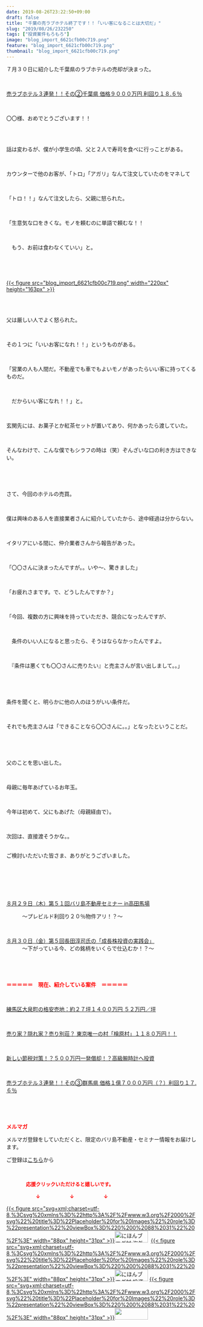 ```yaml
---
date: 2019-08-26T23:22:50+09:00
draft: false
title: "千葉の売ラブホテル終了です！！「いい客になることは大切だ」"
slug: "2019/08/26/232250"
tags: ["投資案件もろもろ"]
image: "blog_import_6621cfb00c719.png"
feature: "blog_import_6621cfb00c719.png"
thumbnail: "blog_import_6621cfb00c719.png"
---
```

<p>７月３０日に紹介した千葉県のラブホテルの売却が決まった。</p><p> </p><p><a href="https://ameblo.jp/baliclub/entry-12499583728.html" target="_blank">売ラブホテル３連発！！その②千葉県 価格９０００万円 利回り１８.６％</a></p><p> </p><p>〇〇様、おめでとうございます！！</p><p> </p><p><br/>話は変わるが、僕が小学生の頃、父と２人で寿司を食べに行っことがある。</p><p> </p><p>カウンターで他のお客が、「トロ」「アガリ」なんて注文していたのをマネして</p><p> </p><p>「トロ！！」なんて注文したら、父親に怒られた。</p><p> </p><p>「生意気な口をきくな。モノを頼むのに単語で頼むな！！</p><p> </p><p>　もう、お前は食わなくていい」と。</p><p> </p><p> </p><p><a href="blog_import_6621cfb00c719.png">{{< figure src="blog_import_6621cfb00c719.png" width="220px" height="163px" >}}</a></p><p> </p><p><br/>父は厳しい人でよく怒られた。</p><p> </p><p>その１つに「いいお客になれ！！」というものがある。</p><p> </p><p>「営業の人も人間だ。不動産でも車でもよいモノがあったらいい客に持ってくるものだ。</p><p> </p><p>　だからいい客になれ！！」と。</p><p> </p><p>玄関先には、お菓子とか紅茶セットが置いてあり、何かあったら渡していた。</p><p> </p><p>そんなわけで、こんな僕でもシラフの時は（笑）ぞんざいな口の利き方はできない。</p><p> </p><p> </p><p>さて、今回のホテルの売買。</p><p> </p><p>僕は興味のある人を直接業者さんに紹介していたから、途中経過は分からない。</p><p> </p><p>イタリアにいる間に、仲介業者さんから報告があった。</p><p> </p><p>「〇〇さんに決まったんですが。。いや～、驚きました」</p><p> </p><p>「お疲れさまです。で、どうしたんですか？」</p><p> </p><p>「今回、複数の方に興味を持っていただき、競合になったんですが、</p><p> </p><p>　条件のいい人になると思ったら、そうはならなかったんですよ。</p><p> </p><p>　『条件は悪くても〇〇さんに売りたい』と売主さんが言い出しまして。。」</p><p> </p><p> </p><p>条件を聞くと、明らかに他の人のほうがいい条件だ。</p><p> </p><p>それでも売主さんは「できることなら〇〇さんに。。」となったということだ。</p><p> </p><p> </p><p>父のことを思い出した。</p><p> </p><p>母親に毎年あげているお年玉。</p><p> </p><p>今年は初めて、父にもあげた（母親経由で）。</p><p> </p><p>次回は、直接渡そうかな。。</p><p><br/>ご検討いただいた皆さま、ありがとうございました。</p><p> </p><p> </p><p> </p><p><a href="https://ameblo.jp/baliclub/entry-12507201622.html" target="_blank">８月２９日（木）第５１回バリ島不動産セミナー in高田馬場</a></p><p>　　　～プレビルド利回り２０％物件アリ！？～</p><p> </p><p><a href="https://ameblo.jp/baliclub/entry-12507160664.html" target="_blank">８月３０日（金）第５回長田淳司氏の「成長株投資の実践会」</a><br/>　　　～下がっている今、どの銘柄をいくらで仕込むか！？～</p><p> </p><p> </p><p><span style="font-weight: bold;"><span style="color: rgb(255, 0, 0);">＝＝＝＝＝　現在、紹介している案件　＝＝＝＝＝</span></span></p><p> </p><p><a href="https://ameblo.jp/baliclub/entry-12499861777.html" target="_blank">練馬区大泉町の格安売地：約２７坪１４００万円 ５２万円／坪</a></p><p> </p><p><a href="https://ameblo.jp/baliclub/entry-12500415311.html" target="_blank">売り家？隠れ家？売り別荘？ 東京唯一の村「檜原村」１１８０万円！！</a></p><p> </p><p><a href="https://ameblo.jp/baliclub/entry-12492433937.html" target="_blank">新しい節税対策！？５００万円一発償却！？高級腕時計へ投資</a></p><p> </p><p><a href="https://ameblo.jp/baliclub/entry-12504218353.html" target="_blank">売ラブホテル３連発！！その③群馬県 価格１億７０００万円（？）利回り１７.６％</a></p><p> </p><p> </p><p><span style="font-weight: bold;"><span style="color: rgb(255, 0, 0);">メルマガ</span></span></p><p>メルマガ登録をしていただくと、限定のバリ島不動産・セミナー情報をお届けします。</p><p>ご登録は<a href="f9eeVI" target="_blank">こちら</a>から</p><p style="text-align: center;"> </p><p><font color="#ff0000" size="2"><strong>　　　　応援クリックいただけると嬉しいです。</strong></font></p><p><font color="#ff0000" size="2"><strong>　　　　　　↓　　　　　　↓　　　　　　↓</strong></font></p><p><a href="ranking.html?p_cid=01260127" id="&amp;blogmura_banner">{{< figure src="svg+xml;charset=utf-8,%3Csvg%20xmlns%3D%22http%3A%2F%2Fwww.w3.org%2F2000%2Fsvg%22%20title%3D%22Placeholder%20for%20Images%22%20role%3D%22presentation%22%20viewBox%3D%220%200%2088%2031%22%20%2F%3E" width="88px" height="31px" >}}<noscript><img alt="にほんブログ村 海外生活ブログ バリ島情報へ" border="0" height="31" src="//overseas.blogmura.com/bali/img/bali88_31.gif" width="88"></noscript></a>  <a href="ranking.html?p_cid=01260127" id="&amp;blogmura_banner">{{< figure src="svg+xml;charset=utf-8,%3Csvg%20xmlns%3D%22http%3A%2F%2Fwww.w3.org%2F2000%2Fsvg%22%20title%3D%22Placeholder%20for%20Images%22%20role%3D%22presentation%22%20viewBox%3D%220%200%2088%2031%22%20%2F%3E" width="88px" height="31px" >}}<noscript><img alt="にほんブログ村 投資ブログ 不動産投資へ" border="0" height="31" src="//investment.blogmura.com/hudousantoushi/img/hudousantoushi88_31.gif" width="88"></noscript></a> <a href="link.php?1804582" title="人気ブログランキングへ">{{< figure src="svg+xml;charset=utf-8,%3Csvg%20xmlns%3D%22http%3A%2F%2Fwww.w3.org%2F2000%2Fsvg%22%20title%3D%22Placeholder%20for%20Images%22%20role%3D%22presentation%22%20viewBox%3D%220%200%2088%2031%22%20%2F%3E" width="88px" height="31px" >}}<noscript><img border="0" height="31" src="https://blog.with2.net/img/banner/banner_22.gif" width="88"></noscript></a></p>

